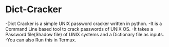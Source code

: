 # Dict-Cracker
-Dict Cracker is a simple UNIX password cracker written in python.
-It is a Command Line based tool to crack passwords of UNIX OS.
-It takes a Password file(Shadow file) of UNIX systems and a Dictionary file as inputs.
-You can also Run this in Termux.
